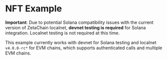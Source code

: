 # NFT Example

**Important**: Due to potential Solana compatibility issues with the current version of ZetaChain localnet, **devnet testing is required** for Solana integration. Localnet testing is not required at this time.

This example currently works with devnet for Solana testing and localnet `v4.0.0-rc*` for EVM chains, which supports authenticated calls and multiple EVM chains.
